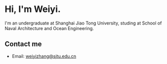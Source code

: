 # Hi, I'm Weiyi.

I'm an undergraduate at Shanghai Jiao Tong University, studing at School of Naval Architecture and Ocean Engineering.

## Contact me

- Email: weiyizhang@sjtu.edu.cn

